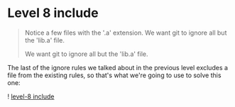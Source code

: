 
# Level 8 include

> Notice a few files with the '.a' extension. We want git to ignore all but the 'lib.a' file.
> 
> We want git to ignore all but the 'lib.a' file.

The last of the ignore rules we talked about in the previous level excludes a file from the existing rules, so that's what we're going to use to solve this one:

! [level-8 include](images/level-8-include.png)
